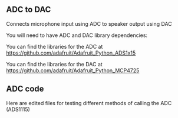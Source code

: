 ## ADC to DAC 
Connects microphone input using ADC to speaker output using DAC

You will need to have ADC and DAC library dependencies:

You can find the libraries for the ADC at
https://github.com/adafruit/Adafruit_Python_ADS1x15

You can find the libraries for the DAC at 
https://github.com/adafruit/Adafruit_Python_MCP4725

## ADC code
Here are edited files for testing different methods of calling the ADC (ADS1115)

